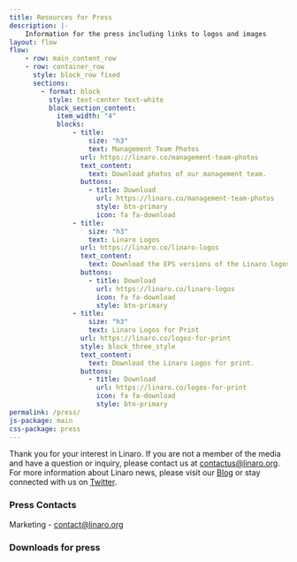 ```yaml
---
title: Resources for Press
description: |-
    Information for the press including links to logos and images
layout: flow
flow:
    - row: main_content_row
    - row: container_row
      style: block_row fixed
      sections:
        - format: block
          style: text-center text-white
          block_section_content:
            item_width: "4"
            blocks:
                - title:
                    size: "h3"
                    text: Management Team Photos
                  url: https://linaro.co/management-team-photos
                  text_content:
                    text: Download photos of our management team.
                  buttons:
                    - title: Download
                      url: https://linaro.co/management-team-photos
                      style: btn-primary
                      icon: fa fa-download
                - title:
                    size: "h3"
                    text: Linaro Logos
                  url: https://linaro.co/linaro-logos
                  text_content:
                    text: Download the EPS versions of the Linaro logos.
                  buttons:
                    - title: Download
                      url: https://linaro.co/linaro-logos
                      icon: fa fa-download
                      style: btn-primary
                - title:
                    size: "h3"
                    text: Linaro Logos for Print
                  url: https://linaro.co/logos-for-print
                  style: block_three_style
                  text_content:
                    text: Download the Linaro Logos for print.
                  buttons:
                    - title: Download
                      url: https://linaro.co/logos-for-print
                      icon: fa fa-download
                      style: btn-primary
permalink: /press/
js-package: main
css-package: press
---
```

Thank you for your interest in Linaro. If you are not a member of the media and have a question or inquiry, please contact us at [contactus@linaro.org](mailto:contactus@linaro.org). For more information about Linaro news, please visit our [Blog](/blog "Linaro Blog") or stay connected with us on [Twitter](http://twitter.com/linaroorg "Linaro on Twitter").

### Press Contacts

Marketing - [contact@linaro.org](mailto:contact@linaro.org)

### Downloads for press
